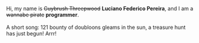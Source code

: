 Hi, my name is ~~Guybrush Threepwood~~ **Luciano Federico Pereira**, and I am a ~~wannabe pirate~~ **programmer**.<br><br>A short song: 121 bounty of doubloons gleams in the sun, a treasure hunt has just begun! Arrr!
